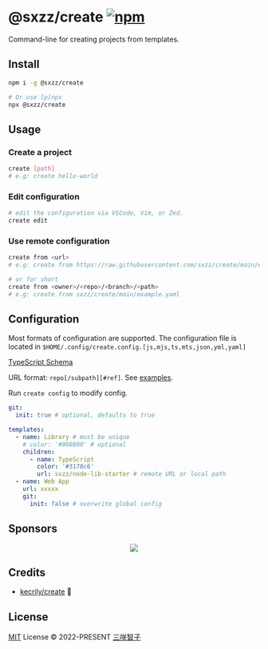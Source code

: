 # @sxzz/create [![npm](https://img.shields.io/npm/v/@sxzz/create.svg)](https://npmjs.com/package/@sxzz/create)

Command-line for creating projects from templates.

## Install

```bash
npm i -g @sxzz/create

# Or use [p]npx
npx @sxzz/create
```

## Usage

### Create a project

```bash
create [path]
# e.g: create hello-world
```

### Edit configuration

```bash
# edit the configuration via VSCode, Vim, or Zed.
create edit
```

### Use remote configuration

```bash
create from <url>
# e.g: create from https://raw.githubusercontent.com/sxzz/create/main/example.yaml

# or for short
create from <owner>/<repo>/<branch>/<path>
# e.g: create from sxzz/create/main/example.yaml
```

## Configuration

Most formats of configuration are supported.
The configuration file is located in `$HOME/.config/create.config.[js,mjs,ts,mts,json,yml,yaml]`

[TypeScript Schema](https://github.com/sxzz/create/blob/main/src/types.ts)

URL format: `repo[/subpath][#ref]`. See [examples](https://github.com/unjs/giget#examples).

Run `create config` to modify config.

```yaml
git:
  init: true # optional, defaults to true

templates:
  - name: Library # must be unique
    # color: '#008800' # optional
    children:
      - name: TypeScript
        color: '#3178c6'
        url: sxzz/node-lib-starter # remote URL or local path
  - name: Web App
    url: xxxxx
    git:
      init: false # overwrite global config
```

## Sponsors

<p align="center">
  <a href="https://cdn.jsdelivr.net/gh/sxzz/sponsors/sponsors.svg">
    <img src='https://cdn.jsdelivr.net/gh/sxzz/sponsors/sponsors.svg'/>
  </a>
</p>

## Credits

- [kecrily/create](https://github.com/kecrily/create) 💖

## License

[MIT](./LICENSE) License © 2022-PRESENT [三咲智子](https://github.com/sxzz)

